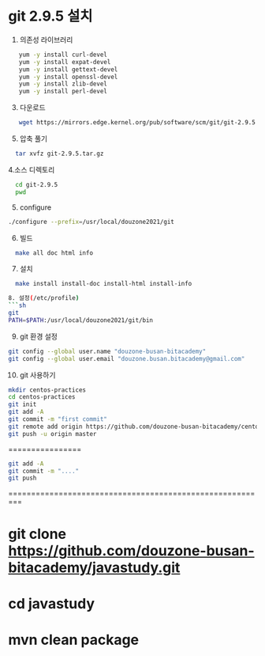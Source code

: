 # git 2.9.5 설치

1. 의존성 라이브러리
```sh
   yum -y install curl-devel
   yum -y install expat-devel
   yum -y install gettext-devel
   yum -y install openssl-devel
   yum -y install zlib-devel
   yum -y install perl-devel
```

3. 다운로드
```sh
   wget https://mirrors.edge.kernel.org/pub/software/scm/git/git-2.9.5.tar.gz
```

5. 압축 풀기
```sh
  tar xvfz git-2.9.5.tar.gz
```

4.소스 디렉토리
```sh
  cd git-2.9.5
  pwd
```

5. configure
```sh
./configure --prefix=/usr/local/douzone2021/git
```

6. 빌드
```sh
  make all doc html info
```
   
7. 설치
```sh
  make install install-doc install-html install-info

8. 설정(/etc/profile)
```sh
git
PATH=$PATH:/usr/local/douzone2021/git/bin
```

9. git 환경 설정
```sh
git config --global user.name "douzone-busan-bitacademy"
git config --global user.email "douzone.busan.bitacademy@gmail.com"
```

10. git 사용하기
```sh
mkdir centos-practices
cd centos-practices
git init
git add -A
git commit -m "first commit"
git remote add origin https://github.com/douzone-busan-bitacademy/centos-practices.git
git push -u origin master
```
================
```sh
git add -A
git commit -m "...."
git push
```


=========================================================


# git clone https://github.com/douzone-busan-bitacademy/javastudy.git
# cd javastudy
# mvn clean package










  








